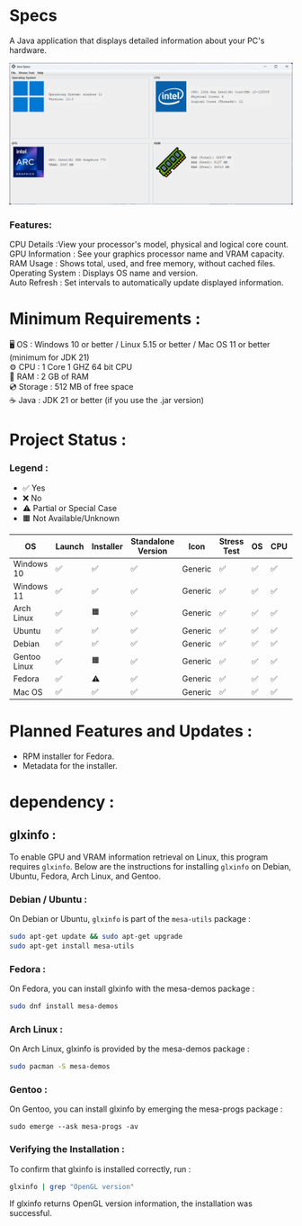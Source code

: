 # Specs

A Java application that displays detailed information about your PC's hardware.

![img.png](img.png)

### Features:

CPU Details :View your processor's model, physical and logical core count.  
GPU Information : See your graphics processor name and VRAM capacity.  
RAM Usage : Shows total, used, and free memory, without cached files.  
Operating System : Displays OS name and version.  
Auto Refresh : Set intervals to automatically update displayed information.

# Minimum Requirements :

🖥️ OS : Windows 10 or better / Linux 5.15 or better / Mac OS 11 or better (minimum for JDK 21)  
⚙️ CPU : 1 Core 1 GHZ 64 bit CPU  
💾 RAM : 2 GB of RAM  
💿 Storage : 512 MB of free space  
☕ Java : JDK 21 or better (if you use the .jar version)

# Project Status :

### Legend :
- ✅ Yes
- ❌ No
- ⚠️ Partial or Special Case
- 🟧 Not Available/Unknown

| OS            | Launch     | Installer     | Standalone Version  | Icon        | Stress Test  | OS | CPU  | RAM  | VRAM  |
|---------------|------------|---------------|---------------------|-------------|--------------|----|------|------|-------|
| Windows 10    | ✅        | ✅            | ✅                  | Generic     | ✅          | ✅ | ✅  | ✅   | ✅   |
| Windows 11    | ✅        | ✅            | ✅                  | Generic     | ✅          | ✅ | ✅  | ✅   | ✅   |
| Arch Linux    | ✅        | 🟧            | ✅                  | Generic     | ✅          | ✅ | ✅  | ✅   | ✅   |
| Ubuntu        | ✅        | ✅            | ✅                  | Generic     | ✅          | ✅ | ✅  | ✅   | ✅   |
| Debian        | ✅        | ✅            | ✅                  | Generic     | ✅          | ✅ | ✅  | ✅   | ✅   |
| Gentoo Linux  | ✅        | 🟧            | ✅                  | Generic     | ✅          | ✅ | ✅  | ✅   | ✅   |
| Fedora        | ✅        | ⚠️            | ✅                  | Generic     | ✅          | ✅ | ✅  | ✅   | ✅   |
| Mac OS        | ✅        | ✅            | ✅                  | Generic     | ✅          | ✅ | ✅  | ✅   | ✅   |

# Planned Features and Updates :

- RPM installer for Fedora.
- Metadata for the installer.

# dependency :

## glxinfo :

To enable GPU and VRAM information retrieval on Linux, this program requires `glxinfo`. Below are the instructions for installing `glxinfo` on Debian, Ubuntu, Fedora, Arch Linux, and Gentoo.

### Debian / Ubuntu :
On Debian or Ubuntu, `glxinfo` is part of the `mesa-utils` package :
```bash
sudo apt-get update && sudo apt-get upgrade
sudo apt-get install mesa-utils
```
### Fedora :
On Fedora, you can install glxinfo with the mesa-demos package :
```bash
sudo dnf install mesa-demos
```
### Arch Linux :
On Arch Linux, glxinfo is provided by the mesa-demos package :
```bash
sudo pacman -S mesa-demos
```
### Gentoo :
On Gentoo, you can install glxinfo by emerging the mesa-progs package :
```
sudo emerge --ask mesa-progs -av
```
### Verifying the Installation :
To confirm that glxinfo is installed correctly, run :
```bash
glxinfo | grep "OpenGL version"
```
If glxinfo returns OpenGL version information, the installation was successful.